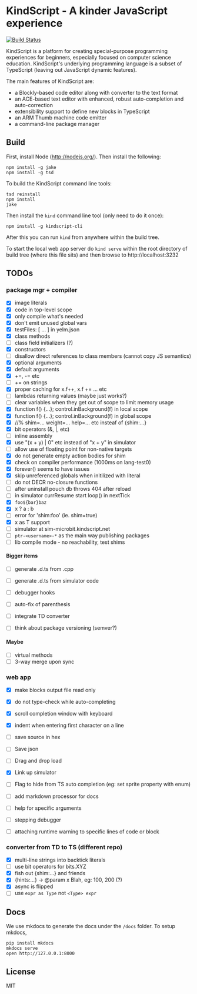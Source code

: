 # KindScript - A kinder JavaScript experience

[![Build Status](https://travis-ci.org/Microsoft/yelm.svg?branch=master)](https://travis-ci.org/Microsoft/yelm)

KindScript is a platform for creating special-purpose programming experiences for
beginners, especially focused on computer science education. KindScript's underlying
programming language is a subset of TypeScript (leaving out JavaScript dynamic
features).

The main features of KindScript are:
* a Blockly-based code editor along with converter to the text format
* an ACE-based text editor with enhanced, robust auto-completion and auto-correction
* extensibility support to define new blocks in TypeScript
* an ARM Thumb machine code emitter
* a command-line package manager

## Build

First, install Node (http://nodejs.org/). Then install the following:
```
npm install -g jake
npm install -g tsd
```

To build the KindScript command line tools:

```
tsd reinstall
npm install
jake
```

Then install the `kind` command line tool (only need to do it once):

```
npm install -g kindscript-cli
```

After this you can run `kind` from anywhere within the build tree.

To start the local web app server do `kind serve` within the root directory
of build tree (where this file sits) and then browse to http://localhost:3232 

## TODOs

### package mgr + compiler

* [x] image literals
* [x] code in top-level scope
* [x] only compile what's needed
* [x] don't emit unused global vars
* [x] testFiles: [ ... ] in yelm.json
* [x] class methods
* [ ] class field initializers (?)
* [x] constructors
* [ ] disallow direct references to class members (cannot copy JS semantics)
* [x] optional arguments
* [x] default arguments
* [x] +=, -= etc
* [ ] += on strings
* [x] proper caching for x.f++, x.f += ... etc
* [ ] lambdas returning values (maybe just works?)
* [ ] clear variables when they get out of scope to limit memory usage
* [x] function f() {...}; control.inBackground(f) in local scope
* [x] function f() {...}; control.inBackground(f) in global scope
* [x] //% shim=... weight=... help=... etc insteaf of {shim:...}
* [x] bit operators (&, |, etc)
* [ ] inline assembly
* [x] use "(x + y) | 0" etc instead of "x + y" in simulator
* [ ] allow use of floating point for non-native targets
* [x] do not generate empty action bodies for shim
* [x] check on compiler performance (1000ms on lang-test0)
* [x] forever() seems to have issues
* [x] skip unreferenced globals when initilized with literal
* [ ] do not DECR no-closure functions
* [ ] after uninstall pouch db throws 404 after reload
* [ ] in simulator currResume start loop() in nextTick
* [x] `foo${bar}baz`
* [x] x ? a : b
* [ ] error for 'shim:foo' (ie. shim=true)
* [x] x as T support
* [ ] simulator at sim-microbit.kindscript.net
* [ ] `ptr-<username>-*` as the main way publishing packages
* [ ] lib compile mode - no reachability, test shims

#### Bigger items
* [ ] generate .d.ts from .cpp
* [ ] generate .d.ts from simulator code
* [ ] debugger hooks
* [ ] auto-fix of parenthesis
* [ ] integrate TD converter
* [ ] think about package versioning (semver?)


#### Maybe
* [ ] virtual methods
* [ ] 3-way merge upon sync

### web app

* [x] make blocks output file read only
* [x] do not type-check while auto-completing
* [x] scroll completion window with keyboard
* [x] indent when entering first character on a line
* [ ] save source in hex
* [ ] Save json
* [ ] Drag and drop load
* [x] Link up simulator
* [ ] Flag to hide from TS auto completion (eg: set sprite property with enum)
* [ ] add markdown processor for docs
* [ ] help for specific arguments
* [ ] stepping debugger
* [ ] attaching runtime warning to specific lines of code or block


### converter from TD to TS (different repo)

* [x] multi-line strings into backtick literals
* [ ] use bit operators for bits.XYZ
* [x] fish out {shim:...} and friends
* [x] {hints:...} -> @param x Blah, eg: 100, 200 (?)
* [x] async is flipped
* [ ] use `expr as Type` not `<Type> expr`

## Docs

We use mkdocs to generate the docs under the ``/docs`` folder. To setup mkdocs, 
````
pip install mkdocs
mkdocs serve
open http://127.0.0.1:8000
````

## License

MIT
